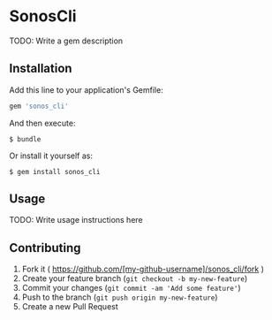 # SonosCli

TODO: Write a gem description

## Installation

Add this line to your application's Gemfile:

```ruby
gem 'sonos_cli'
```

And then execute:

    $ bundle

Or install it yourself as:

    $ gem install sonos_cli

## Usage

TODO: Write usage instructions here

## Contributing

1. Fork it ( https://github.com/[my-github-username]/sonos_cli/fork )
2. Create your feature branch (`git checkout -b my-new-feature`)
3. Commit your changes (`git commit -am 'Add some feature'`)
4. Push to the branch (`git push origin my-new-feature`)
5. Create a new Pull Request
